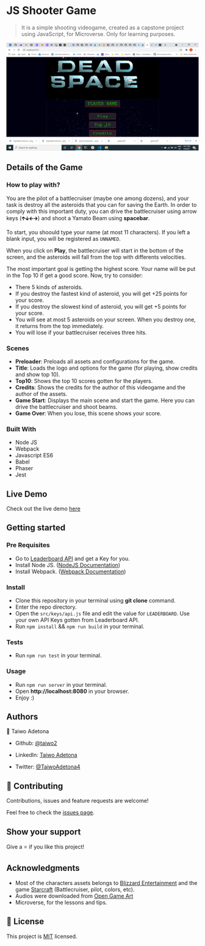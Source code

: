 # JS Shooter Game
> It is a simple shooting videogame, created as a capstone project using JavaScript, for Microverse. Only for learning purposes.

![screenshot](./dead.png)

## Details of the Game

### How to play with?
You are the pilot of a battlecruiser (maybe one among dozens), and your task is destroy all the asteroids that you can for saving the Earth. In order to comply with this important duty, you can drive the battlecruiser using arrow keys (🡱🡳🡰🡲) and shoot a Yamato Beam using **spacebar**.

To start, you shoould type your name (at most 11 characters). If you left a blank input, you will be registered as `UNNAMED`.

When you click on **Play**, the battlecruiser will start in the bottom of the screen, and the asteroids will fall from the top with differents velocities.

The most important goal is getting the highest score. Your name will be put in the Top 10 if get a good score. Now, try to consider:
- There 5 kinds of asteroids.
- If you destroy the fastest kind of asteroid, you will get +25 points for your score.
- If you destroy the slowest kind of asteroid, you will get +5 points for your score.
- You will see at most 5 asteroids on your screen. When you destroy one, it returns from the top immediately.
- You will lose if your battlecruiser receives three hits.

### Scenes
- **Preloader**: Preloads all assets and configurations for the game.
- **Title**: Loads the logo and options for the game (for playing, show credits and show top 10).
- **Top10**: Shows the top 10 scores gotten for the players.
- **Credits**: Shows the credits for the author of this videogame and the author of the assets.
- **Game Start**: Displays the main scene and start the game. Here you can drive the battlecruiser and shoot beams.
- **Game Over**: When you lose, this scene shows your score.

### Built With

- Node JS
- Webpack
- Javascript ES6
- Babel
- Phaser
- Jest

## Live Demo

Check out the live demo [here](https://deadspace.netlify.app/)


## Getting started

### Pre Requisites

- Go to [Leaderboard API](https://www.notion.so/Leaderboard-API-service-24c0c3c116974ac49488d4eb0267ade3) and get a Key for you.
- Install Node JS. ([NodeJS Documentation](https://nodejs.org/en/docs/)) 
- Install Webpack. ([Webpack Documentation](https://webpack.js.org/guides/installation/)) 


### Install

- Clone this repository in your terminal using **git clone** command.
- Enter the repo directory.
- Open the `src/keys/api.js` file and edit the value for `LEADERBOARD`. Use your own API Keys gotten from Leaderboard API.
- Run `npm install` && `npm run build` in your terminal.

### Tests

- Run `npm run test` in your terminal.


### Usage
- Run `npm run server` in your terminal.
- Open **http://localhost:8080** in your browser.
- Enjoy :)


## Authors

👤 Taiwo Adetona

- Github: [@taiwo2](https://github.com/taiwo2)

- LinkedIn: [Taiwo Adetona](https://www.linkedin.com/in/taiwo-adetona/)

- Twitter: [@TaiwoAdetona4](https://twitter.com/TaiwoAdetona4/)


## 🤝 Contributing

Contributions, issues and feature requests are welcome!

Feel free to check the [issues page](../../issues/).


## Show your support

Give a ⭐️ if you like this project!


## Acknowledgments

- Most of the characters assets belongs to [Blizzard Entertainment](https://www.blizzard.com/) and the game [Starcraft](https://starcraft.com/) (Battlecruiser, pilot, colors, etc).
- Audios were downloaded from [Open Game Art](https://opengameart.org/)
- Microverse, for the lessons and tips.

## 📝 License

This project is [MIT](./LICENSE) licensed.
